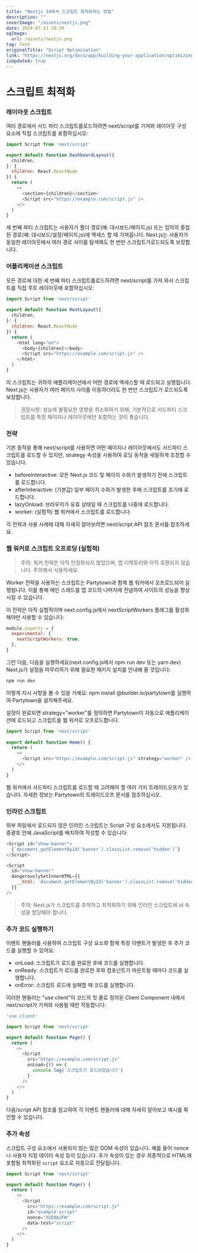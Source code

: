 ```yaml
---
title: "Nextjs 14에서 스크립트 최적화하는 방법"
description: ""
coverImage: "/assets/nextjs.png"
date: 2024-07-23 20:39
ogImage: 
  url: /assets/nextjs.png
tag: Tech
originalTitle: "Script Optimization"
link: "https://nextjs.org/docs/app/building-your-application/optimizing/scripts"
isUpdated: true
---
```





# 스크립트 최적화

### 레이아웃 스크립트

여러 경로에서 서드 파티 스크립트를로드하려면 next/script를 가져와 레이아웃 구성 요소에 직접 스크립트를 포함하십시오:

```js
import Script from 'next/script'

export default function DashboardLayout({
  children,
}: {
  children: React.ReactNode
}) {
  return (
    <>
      <section>{children}</section>
      <Script src="https://example.com/script.js" />
    </>
  )
}
```

<div class="content-ad"></div>

세 번째 파티 스크립트는 사용자가 폴더 경로(예: 대시보드/페이지.js) 또는 임의의 중첩된 경로(예: 대시보드/설정/페이지.js)에 액세스 할 때 가져옵니다. Next.js는 사용자가 동일한 레이아웃에서 여러 경로 사이를 탐색해도 한 번만 스크립트가로드되도록 보장합니다.

### 어플리케이션 스크립트

모든 경로에 대한 세 번째 파티 스크립트를로드하려면 next/script를 가져 와서 스크립트를 직접 루트 레이아웃에 포함하십시오:

```js
import Script from 'next/script'
 
export default function RootLayout({
  children,
}: {
  children: React.ReactNode
}) {
  return (
    <html lang="en">
      <body>{children}</body>
      <Script src="https://example.com/script.js" />
    </html>
  )
}
```

<div class="content-ad"></div>

이 스크립트는 귀하의 애플리케이션에서 어떤 경로에 액세스할 때 로드되고 실행됩니다. Next.js는 사용자가 여러 페이지 사이를 이동하더라도 한 번만 스크립트가 로드되도록 보장합니다.

> 권장사항: 성능에 불필요한 영향을 최소화하기 위해, 기본적으로 서드파티 스크립트를 특정 페이지나 레이아웃에만 포함하는 것이 좋습니다.

### 전략

기본 동작을 통해 next/script를 사용하면 어떤 페이지나 레이아웃에서도 서드파티 스크립트를 로드할 수 있지만, strategy 속성을 사용하여 로딩 동작을 세밀하게 조정할 수 있습니다.

<div class="content-ad"></div>

- beforeInteractive: 모든 Next.js 코드 및 페이지 수화가 발생하기 전에 스크립트를 로드합니다.
- afterInteractive: (기본값) 일부 페이지 수화가 발생한 후에 스크립트를 조기에 로드합니다.
- lazyOnload: 브라우저가 유휴 상태일 때 스크립트를 나중에 로드합니다.
- worker: (실험적) 웹 워커에서 스크립트를 로드합니다.

각 전략과 사용 사례에 대해 자세히 알아보려면 next/script API 참조 문서를 참조하세요.

### 웹 워커로 스크립트 오프로딩 (실험적)

> 주의: 워커 전략은 아직 안정화되지 않았으며, 앱 디렉토리와 아직 호환되지 않습니다. 주의해서 사용하세요.

<div class="content-ad"></div>

Worker 전략을 사용하는 스크립트는 Partytown과 함께 웹 워커에서 오프로드되어 실행됩니다. 이를 통해 메인 스레드를 앱 코드의 나머지에 전념하여 사이트의 성능을 향상시킬 수 있습니다.

이 전략은 아직 실험적이며 next.config.js에서 nextScriptWorkers 플래그를 활성화해야만 사용할 수 있습니다:

```js
module.exports = {
  experimental: {
    nextScriptWorkers: true,
  },
}
```

그런 다음, 다음을 실행하세요(next.config.js에서 npm run dev 또는 yarn dev) Next.js가 설정을 마무리하기 위해 필요한 패키지 설치를 안내해 줄 것입니다:

<div class="content-ad"></div>

```js
npm run dev
```

이렇게 지시 사항을 볼 수 있을 거예요: npm install @builder.io/partytown를 실행하여 Partytown을 설치해주세요.

설정이 완료되면 strategy="worker"를 정의하면 Partytown이 자동으로 애플리케이션에 로드되고 스크립트를 웹 워커로 오프로드합니다.

```js
import Script from 'next/script'
 
export default function Home() {
  return (
    <>
      <Script src="https://example.com/script.js" strategy="worker" />
    </>
  )
}
```

<div class="content-ad"></div>

웹 워커에서 서드파티 스크립트를 로드할 때 고려해야 할 여러 가지 트레이드오프가 있습니다. 자세한 정보는 Partytown의 트레이드오프 문서를 참조하십시오.

### 인라인 스크립트

외부 파일에서 로드되지 않은 인라인 스크립트는 Script 구성 요소에서도 지원됩니다. 중괄호 안에 JavaScript를 배치하여 작성할 수 있습니다:

```js
<Script id="show-banner">
  {`document.getElementById('banner').classList.remove('hidden')`}
</Script>
```

<div class="content-ad"></div>

```js
<Script
  id="show-banner"
  dangerouslySetInnerHTML={{
    __html: `document.getElementById('banner').classList.remove('hidden')`,
  }}
/>
```

> 주의: Next.js가 스크립트를 추적하고 최적화하기 위해 인라인 스크립트에 id 속성을 할당해야 합니다.

### 추가 코드 실행하기

<div class="content-ad"></div>

이벤트 핸들러를 사용하여 스크립트 구성 요소와 함께 특정 이벤트가 발생한 후 추가 코드를 실행할 수 있어요:

- onLoad: 스크립트가 로드를 완료한 후에 코드를 실행합니다.
- onReady: 스크립트가 로드를 완료한 후와 컴포넌트가 마운트될 때마다 코드를 실행합니다.
- onError: 스크립트 로드에 실패할 때 코드를 실행합니다.

이러한 핸들러는 "use client"이 코드의 첫 줄로 정의된 Client Component 내에서 next/script가 가져와 사용될 때만 작동합니다:

```js
'use client'

import Script from 'next/script'

export default function Page() {
  return (
    <>
      <Script
        src="https://example.com/script.js"
        onLoad={() => {
          console.log('스크립트가 로드되었습니다')
        }
      />
    </>
  )
}
```

<div class="content-ad"></div>

다음/script API 참조를 참고하여 각 이벤트 핸들러에 대해 자세히 알아보고 예시를 확인할 수 있습니다.

### 추가 속성

스크립트 구성 요소에서 사용되지 않는 많은 DOM 속성이 있습니다. 예를 들어 nonce나 사용자 지정 데이터 속성 등이 있습니다. 추가 속성이 있는 경우 최종적으로 HTML에 포함될 최적화된 `script` 요소로 자동으로 전달됩니다.

```js
import Script from 'next/script'

export default function Page() {
  return (
    <>
      <Script
        src="https://example.com/script.js"
        id="example-script"
        nonce="XUENAJFW"
        data-test="script"
      />
    </>
  )
}
```